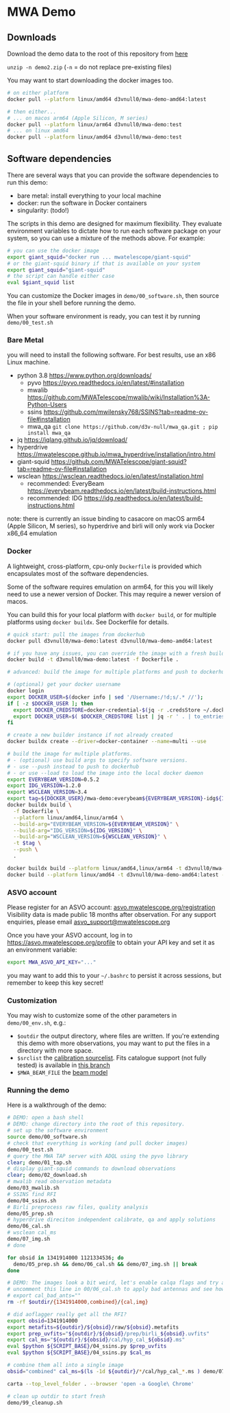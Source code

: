 # MWA Demo

## Downloads

Download the demo data to the root of this repository from [here](https://curtin-my.sharepoint.com/:u:/g/personal/285446d_curtin_edu_au/EQF1Dl93KixAimsD7wi7TcYBjAUs7Y6LO08An5rKSB2cmg?e=nMtGhu)

`unzip -n demo2.zip` (`-n` = do not replace pre-existing files)

You may want to start downloading the docker images too.

```bash
# on either platform
docker pull --platform linux/amd64 d3vnull0/mwa-demo-amd64:latest

# then either...
# ... on macos arm64 (Apple Silicon, M series)
docker pull --platform linux/arm64 d3vnull0/mwa-demo:test
# ... on linux amd64
docker pull --platform linux/amd64 d3vnull0/mwa-demo:test
```

## Software dependencies

There are several ways that you can provide the software dependencies to run this demo:

- bare metal: install everything to your local machine
- docker: run the software in Docker containers
- singularity: (todo!)

The scripts in this demo are designed for maximum flexibility. They evaluate environment variables
to dictate how to run each software package on your system, so you can use a mixture of
the methods above. For example:

```bash
# you can use the docker image
export giant_squid="docker run ... mwatelescope/giant-squid"
# or the giant-squid binary if that is available on your system
export giant_squid="giant-squid"
# the script can handle either case
eval $giant_squid list
```

You can customize the Docker images in `demo/00_software.sh`, then source the file
in your shell before running the demo.

When your software environment is ready, you can test it by running `demo/00_test.sh`

### Bare Metal

you will need to install the following software.
For best results, use an x86 Linux machine.

- python 3.8 <https://www.python.org/downloads/>
  - pyvo <https://pyvo.readthedocs.io/en/latest/#installation>
  - mwalib <https://github.com/MWATelescope/mwalib/wiki/Installation%3A-Python-Users>
  - ssins <https://github.com/mwilensky768/SSINS?tab=readme-ov-file#installation>
  - mwa_qa `git clone https://github.com/d3v-null/mwa_qa.git ; pip install mwa_qa`
- jq <https://jqlang.github.io/jq/download/>
- hyperdrive <https://mwatelescope.github.io/mwa_hyperdrive/installation/intro.html>
- giant-squid <https://github.com/MWATelescope/giant-squid?tab=readme-ov-file#installation>
- wsclean <https://wsclean.readthedocs.io/en/latest/installation.html>
  - recommended: EveryBeam <https://everybeam.readthedocs.io/en/latest/build-instructions.html>
  - recommended: IDG <https://idg.readthedocs.io/en/latest/build-instructions.html>

note: there is currently an issue binding to casacore on macOS arm64 (Apple Silicon, M series),
so hyperdrive and birli will only work via Docker x86_64 emulation

### Docker

A lightweight, cross-platform, cpu-only `Dockerfile` is provided which encapsulates
most of the software dependencies.

Some of the software requires emulation on arm64, for this you will likely need
to use a newer version of Docker. This
may require a newer version of macos.

You can build this for your local platform with `docker build`, or for multiple
platforms using `docker buildx`. See Dockerfile for details.

```bash
# quick start: pull the images from dockerhub
docker pull d3vnull0/mwa-demo:latest d3vnull0/mwa-demo-amd64:latest

# if you have any issues, you can override the image with a fresh build for your local platform
docker build -t d3vnull0/mwa-demo:latest -f Dockerfile .

# advanced: build the image for multiple platforms and push to dockerhub

# (optional) get your docker username
docker login
export DOCKER_USER=$(docker info | sed '/Username:/!d;s/.* //');
if [ -z $DOCKER_USER ]; then
  export DOCKER_CREDSTORE=docker-credential-$(jq -r .credsStore ~/.docker/config.json);
  export DOCKER_USER=$( $DOCKER_CREDSTORE list | jq -r ' . | to_entries[] | select( .key | contains("docker.io") ) | last(.value)' )
fi

# create a new builder instance if not already created
docker buildx create --driver=docker-container --name=multi --use

# build the image for multiple platforms.
# - (optional) use build args to specify software versions.
# - use --push instead to push to dockerhub
# - or use --load to load the image into the local docker daemon
export EVERYBEAM_VERSION=0.5.2
export IDG_VERSION=1.2.0
export WSCLEAN_VERSION=3.4
export tag=${DOCKER_USER}/mwa-demo:everybeam${EVERYBEAM_VERSION}-idg${IDG_VERSION}-wsclean${WSCLEAN_VERSION}
docker buildx build \
  -f Dockerfile \
  --platform linux/amd64,linux/arm64 \
  --build-arg="EVERYBEAM_VERSION=${EVERYBEAM_VERSION}" \
  --build-arg="IDG_VERSION=${IDG_VERSION}" \
  --build-arg="WSCLEAN_VERSION=${WSCLEAN_VERSION}" \
  -t $tag \
  --push \
  .

docker buildx build --platform linux/amd64,linux/arm64 -t d3vnull0/mwa-demo:latest -f Dockerfile .
docker build --platform linux/amd64 -t d3vnull0/mwa-demo-amd64:latest -f amd64.Dockerfile .
```

### ASVO account

Please register for an ASVO account: [asvo.mwatelescope.org/registration](https://asvo.mwatelescope.org/registration)
Visibility data is made public 18 months after observation. For any support
enquiries, please email <asvo_support@mwatelescope.org>

Once you have your ASVO account, log in to <https://asvo.mwatelescope.org/profile>
to obtain your API key and set it as an environment variable:

```bash
export MWA_ASVO_API_KEY="..."
```

you may want to add this to your `~/.bashrc` to persist it
across sessions, but remember to keep this key secret!

### Customization

You may wish to customize some of the other parameters in `demo/00_env.sh`, e.g.:

- `$outdir` the output directory, where files are written. If you're extending
  this demo with more observations, you may want to put the files in a directory
  with more space.
- `$srclist` the
  [calibration sourcelist](https://mwatelescope.github.io/mwa_hyperdrive/defs/source_lists.html).
  Fits catalogue support (not fully tested) is available in
  [this branch](https://github.com/MWATelescope/mwa_hyperdrive/tree/issue-27)
- `$MWA_BEAM_FILE` the
  [beam model](https://mwatelescope.github.io/mwa_hyperdrive/defs/beam.html)

### Running the demo

Here is a walkthrough of the demo:

```bash
# DEMO: open a bash shell
# DEMO: change directory into the root of this repository.
# set up the software environment
source demo/00_software.sh
# check that everything is working (and pull docker images)
demo/00_test.sh
# query the MWA TAP server with ADQL using the pyvo library
clear; demo/01_tap.sh
# display giant-squid commands to download observations
clear; demo/02_download.sh
# mwalib read observation metadata
demo/03_mwalib.sh
# SSINS find RFI
demo/04_ssins.sh
# Birli preprocess raw files, quality analysis
demo/05_prep.sh
# hyperdrive direciton independent calibrate, qa and apply solutions
demo/06_cal.sh
# wsclean cal_ms
demo/07_img.sh
# done

for obsid in 1341914000 1121334536; do
  demo/05_prep.sh && demo/06_cal.sh && demo/07_img.sh || break
done

# DEMO: The images look a bit weird, let's enable calqa flags and try again.
# uncomment this line in 00/06_cal.sh to apply bad antennas and see how the image changes!
# export cal_bad_ants=""
rm -rf $outdir/{1341914000,combined}/{cal,img}

# did aoflagger really get all the RFI?
export obsid=1341914000
export metafits=${outdir}/${obsid}/raw/${obsid}.metafits
export prep_uvfits="${outdir}/${obsid}/prep/birli_${obsid}.uvfits"
export cal_ms="${outdir}/${obsid}/cal/hyp_cal_${obsid}.ms"
eval $python ${SCRIPT_BASE}/04_ssins.py $prep_uvfits
eval $python ${SCRIPT_BASE}/04_ssins.py $cal_ms

# combine them all into a single image
obsid="combined" cal_ms=$(ls -1d ${outdir}/*/cal/hyp_cal_*.ms ) demo/07_img.sh

carta --top_level_folder . --browser 'open -a Google\ Chrome'

# clean up outdir to start fresh
demo/99_cleanup.sh
```